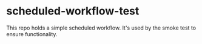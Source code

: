 # scheduled-workflow-test

This repo holds a simple scheduled workflow.  It's used by the smoke test to ensure functionality.